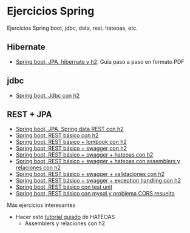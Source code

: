# Ejercicios Spring
Ejercicios Spring boot, jdbc, data, rest, hateoas, etc.

## Hibernate

- [Spring boot, JPA, hibernate y h2](spring-boot-jpa-with-hibernate-and-h2/). Guía paso a paso en formato PDF

## jdbc

- [Spring boot, Jdbc con h2](/spring-boot-jdbc-with-h2)

## REST + JPA

- [Spring boot, JPA, Spring data REST con h2](spring-boot-jpa-spring-data-rest/)
- [Spring boot, REST básico con h2](spring-boot-rest-service-basic/)
- [Spring boot, REST básico + lombook con h2](spring-boot-rest-service-basic-lombok/)
- [Spring boot, REST básico + swagger con h2](spring-boot-rest-service-with-swagger/)
- [Spring boot, REST básico + swagger + hateoas con h2](spring-boot-rest-service-with-hateoas/)
- [Spring boot, REST básico + swagger + hateoas con assemblers y relaciones con h2](spring-boot-rest-service-with-hateoas-v2/)
- [Spring boot, REST básico + swagger + validaciones con h2](spring-boot-rest-service-validation/)
- [Spring boot, REST básico + swagger + exception handling con h2](spring-boot-rest-service-exception-handling/)
- [Spring boot, REST básico con test unit](spring-boot-rest-services-with-unit-and-integration-tests/)
- [Spring boot, REST básico con mysql y problema CORS resuelto](spring-boot-rest-service-cors-with-mysql/)

Más ejercicios interesantes
- Hacer este [tutorial guiado](https://howtodoinjava.com/spring5/hateoas/spring-hateoas-tutorial/) de HATEOAS
  - Assemblers y relaciones con h2
